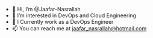 - 👋 Hi, I’m @Jaafar-Nasrallah
- 👀 I’m interested in DevOps and Cloud Engineering
- 🌱 I Currently work as a DevOps Engineer
- 📫 You can reach me at jaafar_nasrallah@hotmail.com 

<!---
Jaafar-Nasrallah/Jaafar-Nasrallah is a ✨ special ✨ repository because its `README.md` (this file) appears on your GitHub profile.
You can click the Preview link to take a look at your changes. 
--->
